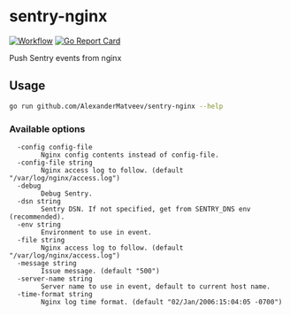# sentry-nginx

[![Workflow](https://github.com/AlexanderMatveev/sentry-nginx/actions/workflows/go.yml/badge.svg)](https://github.com/AlexanderMatveev/sentry-nginx/actions)
[![Go Report Card](https://goreportcard.com/badge/github.com/AlexanderMatveev/sentry-nginx)](https://goreportcard.com/report/github.com/AlexanderMatveev/sentry-nginx)

Push Sentry events from nginx

## Usage

```sh
go run github.com/AlexanderMatveev/sentry-nginx --help
```

### Available options

```
  -config config-file
    	Nginx config contents instead of config-file.
  -config-file string
    	Nginx access log to follow. (default "/var/log/nginx/access.log")
  -debug
    	Debug Sentry.
  -dsn string
    	Sentry DSN. If not specified, get from SENTRY_DNS env (recommended).
  -env string
    	Environment to use in event.
  -file string
    	Nginx access log to follow. (default "/var/log/nginx/access.log")
  -message string
    	Issue message. (default "500")
  -server-name string
    	Server name to use in event, default to current host name.
  -time-format string
    	Nginx log time format. (default "02/Jan/2006:15:04:05 -0700")
```
